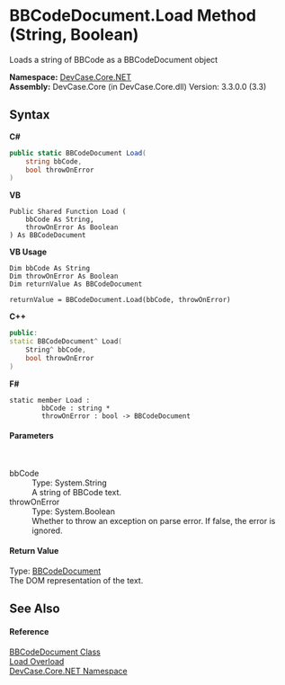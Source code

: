 # BBCodeDocument.Load Method (String, Boolean)
 

Loads a string of BBCode as a BBCodeDocument object

**Namespace:**&nbsp;<a href="N_DevCase_Core_NET">DevCase.Core.NET</a><br />**Assembly:**&nbsp;DevCase.Core (in DevCase.Core.dll) Version: 3.3.0.0 (3.3)

## Syntax

**C#**<br />
``` C#
public static BBCodeDocument Load(
	string bbCode,
	bool throwOnError
)
```

**VB**<br />
``` VB
Public Shared Function Load ( 
	bbCode As String,
	throwOnError As Boolean
) As BBCodeDocument
```

**VB Usage**<br />
``` VB Usage
Dim bbCode As String
Dim throwOnError As Boolean
Dim returnValue As BBCodeDocument

returnValue = BBCodeDocument.Load(bbCode, throwOnError)
```

**C++**<br />
``` C++
public:
static BBCodeDocument^ Load(
	String^ bbCode, 
	bool throwOnError
)
```

**F#**<br />
``` F#
static member Load : 
        bbCode : string * 
        throwOnError : bool -> BBCodeDocument 

```


#### Parameters
&nbsp;<dl><dt>bbCode</dt><dd>Type: System.String<br />A string of BBCode text.</dd><dt>throwOnError</dt><dd>Type: System.Boolean<br />Whether to throw an exception on parse error. If false, the error is ignored.</dd></dl>

#### Return Value
Type: <a href="T_DevCase_Core_NET_BBCodeDocument">BBCodeDocument</a><br />The DOM representation of the text.

## See Also


#### Reference
<a href="T_DevCase_Core_NET_BBCodeDocument">BBCodeDocument Class</a><br /><a href="Overload_DevCase_Core_NET_BBCodeDocument_Load">Load Overload</a><br /><a href="N_DevCase_Core_NET">DevCase.Core.NET Namespace</a><br />